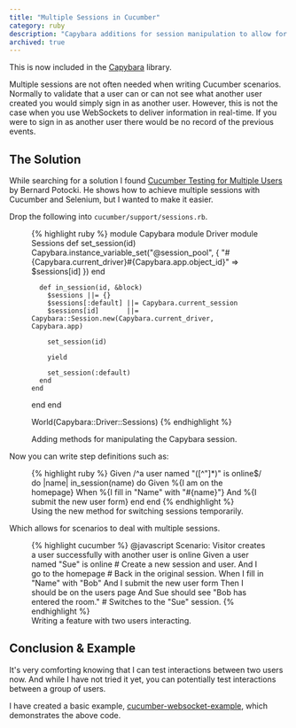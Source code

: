 ```yaml
---
title: "Multiple Sessions in Cucumber"
category: ruby
description: "Capybara additions for session manipulation to allow for testing interaction between multiple sessions in Cucumber."
archived: true
---
```


<p class="outdated">This is now included in the <a href="https://github.com/jnicklas/capybara">Capybara</a> library.</p>

Multiple sessions are not often needed when writing Cucumber scenarios.
Normally to validate that a user can or can not see what another user created
you would simply sign in as another user. However, this is not the case when you
use WebSockets to deliver information in real-time. If you were to sign in as
another user there would be no record of the previous events.

## The Solution

While searching for a solution I found [Cucumber Testing for Multiple Users][1]
by Bernard Potocki. He shows how to achieve multiple sessions with Cucumber and
Selenium, but I wanted to make it easier.

Drop the following into `cucumber/support/sessions.rb`.

<figure>
{% highlight ruby %}
module Capybara
  module Driver
    module Sessions
      def set_session(id)
        Capybara.instance_variable_set("@session_pool", {
          "#{Capybara.current_driver}#{Capybara.app.object_id}" => $sessions[id]
        })
      end

      def in_session(id, &block)
        $sessions ||= {}
        $sessions[:default] ||= Capybara.current_session
        $sessions[id]       ||= Capybara::Session.new(Capybara.current_driver, Capybara.app)

        set_session(id)

        yield

        set_session(:default)
      end
    end
  end
end

World(Capybara::Driver::Sessions)
{% endhighlight %}
  <figcaption>Adding methods for manipulating the Capybara session.</figcaption>
</figure>

Now you can write step definitions such as:

<figure>
{% highlight ruby %}
Given /^a user named "([^"]*)" is online$/ do |name|
  in_session(name) do
    Given %{I am on the homepage}
    When  %{I fill in "Name" with "#{name}"}
    And   %{I submit the new user form}
  end
end
{% endhighlight %}
  <figcaption>Using the new method for switching sessions temporarily.</figcaption>
</figure>

Which allows for scenarios to deal with multiple sessions.

<figure>
{% highlight cucumber %}
@javascript
Scenario: Visitor creates a user successfully with another user is online
  Given a user named "Sue" is online             # Create a new session and user.
  And I go to the homepage                       # Back in the original session.
  When I fill in "Name" with "Bob"
  And I submit the new user form
  Then I should be on the users page
  And Sue should see "Bob has entered the room." # Switches to the "Sue" session.
{% endhighlight %}
  <figcaption>Writing a feature with two users interacting.</figcaption>
</figure>

## Conclusion &#38; Example

It's very comforting knowing that I can test interactions between two users
now. And while I have not tried it yet, you can potentially test interactions
between a group of users.

I have created a basic example, [cucumber-websocket-example][2], which
demonstrates the above code.

[1]: https://blog.imanel.org/cucumber-testing-for-multiple-users-continuation
[2]: https://github.com/tristandunn/cucumber-websocket-example/
